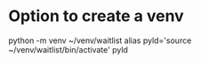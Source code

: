 # Option to create a venv 

python -m venv ~/venv/waitlist
alias pyld='source ~/venv/waitlist/bin/activate'
pyld